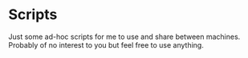 # Scripts

Just some ad-hoc scripts for me to use and share between machines. Probably of no interest to you but feel free to use anything.